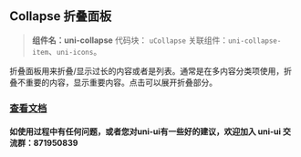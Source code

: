 

## Collapse 折叠面板
> **组件名：uni-collapse**
> 代码块： `uCollapse`
> 关联组件：`uni-collapse-item`、`uni-icons`。


折叠面板用来折叠/显示过长的内容或者是列表。通常是在多内容分类项使用，折叠不重要的内容，显示重要内容。点击可以展开折叠部分。

### [查看文档](https://uniapp.dcloud.io/component/uniui/uni-collapse)
#### 如使用过程中有任何问题，或者您对uni-ui有一些好的建议，欢迎加入 uni-ui 交流群：871950839 